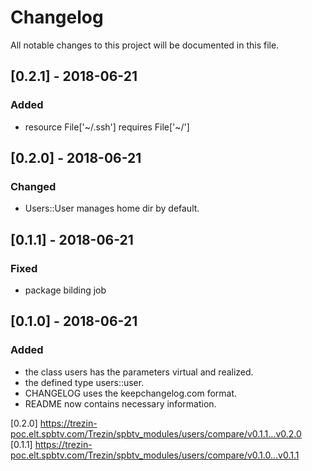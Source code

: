 # Changelog

All notable changes to this project will be documented in this file.

## [0.2.1] - 2018-06-21

### Added

- resource File['~/.ssh'] requires File['~/']

## [0.2.0] - 2018-06-21

### Changed

- Users::User manages home dir by default.

## [0.1.1] - 2018-06-21

### Fixed

- package bilding job

## [0.1.0] - 2018-06-21

### Added

- the class users has the parameters virtual and realized.
- the defined type users::user.
- CHANGELOG uses the keepchangelog.com format.
- README now contains necessary information.

[0.2.0] https://trezin-poc.elt.spbtv.com/Trezin/spbtv_modules/users/compare/v0.1.1...v0.2.0
[0.1.1] https://trezin-poc.elt.spbtv.com/Trezin/spbtv_modules/users/compare/v0.1.0...v0.1.1

